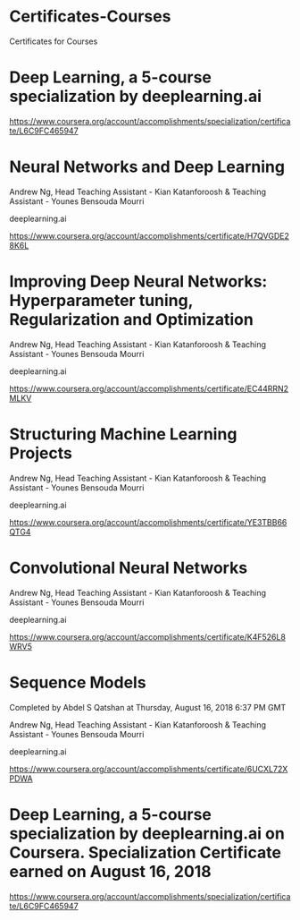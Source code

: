 # Certificates-Courses
Certificates for Courses

# Deep Learning, a 5-course specialization by deeplearning.ai 

https://www.coursera.org/account/accomplishments/specialization/certificate/L6C9FC465947


# Neural Networks and Deep Learning

Andrew Ng, Head Teaching Assistant - Kian Katanforoosh & Teaching Assistant - Younes Bensouda Mourri

deeplearning.ai

https://www.coursera.org/account/accomplishments/certificate/H7QVGDE28K6L


# Improving Deep Neural Networks: Hyperparameter tuning, Regularization and Optimization

Andrew Ng, Head Teaching Assistant - Kian Katanforoosh & Teaching Assistant - Younes Bensouda Mourri

deeplearning.ai

https://www.coursera.org/account/accomplishments/certificate/EC44RRN2MLKV


# Structuring Machine Learning Projects

Andrew Ng, Head Teaching Assistant - Kian Katanforoosh & Teaching Assistant - Younes Bensouda Mourri

deeplearning.ai

https://www.coursera.org/account/accomplishments/certificate/YE3TBB66QTG4

# Convolutional Neural Networks

Andrew Ng, Head Teaching Assistant - Kian Katanforoosh & Teaching Assistant - Younes Bensouda Mourri

deeplearning.ai

https://www.coursera.org/account/accomplishments/certificate/K4F526L8WRV5


# Sequence Models
Completed by Abdel S Qatshan at Thursday, August 16, 2018 6:37 PM GMT

Andrew Ng, Head Teaching Assistant - Kian Katanforoosh & Teaching Assistant - Younes Bensouda Mourri

deeplearning.ai

https://www.coursera.org/account/accomplishments/certificate/6UCXL72XPDWA

# Deep Learning, a 5-course specialization by deeplearning.ai on Coursera. Specialization Certificate earned on August 16, 2018

https://www.coursera.org/account/accomplishments/specialization/certificate/L6C9FC465947
